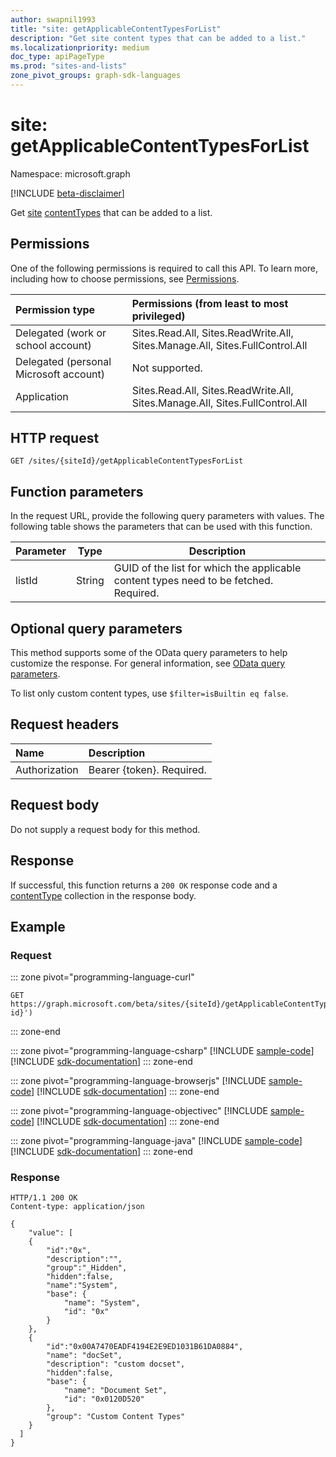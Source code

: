 ```yaml
---
author: swapnil1993
title: "site: getApplicableContentTypesForList"
description: "Get site content types that can be added to a list."
ms.localizationpriority: medium
doc_type: apiPageType
ms.prod: "sites-and-lists"
zone_pivot_groups: graph-sdk-languages
---
```


# site: getApplicableContentTypesForList
Namespace: microsoft.graph

[!INCLUDE [beta-disclaimer](../../includes/beta-disclaimer.md)]

Get [site][] [contentTypes][contentType] that can be added to a list.

## Permissions

One of the following permissions is required to call this API. To learn more, including how to choose permissions, see [Permissions](/graph/permissions-reference).

|Permission type      | Permissions (from least to most privileged)              |
|:--------------------|:---------------------------------------------------------|
|Delegated (work or school account) | Sites.Read.All, Sites.ReadWrite.All, Sites.Manage.All, Sites.FullControl.All    |
|Delegated (personal Microsoft account) | Not supported.    |
|Application | Sites.Read.All, Sites.ReadWrite.All, Sites.Manage.All, Sites.FullControl.All |

## HTTP request

<!-- { "blockType": "ignored" } -->

```http
GET /sites/{siteId}/getApplicableContentTypesForList
```

## Function parameters
In the request URL, provide the following query parameters with values.
The following table shows the parameters that can be used with this function.

|Parameter|Type|Description|
|-|-|-|
|listId| String | GUID of the list for which the applicable content types need to be fetched. Required. |

## Optional query parameters

This method supports some of the OData query parameters to help customize the response. For general information, see [OData query parameters](/graph/query-parameters).

To list only custom content types, use `$filter=isBuiltin eq false`.

## Request headers
|Name|Description|
|:---|:---|
|Authorization|Bearer {token}. Required.|

## Request body
Do not supply a request body for this method.

## Response

If successful, this function returns a `200 OK` response code and a [contentType](../resources/contenttype.md) collection in the response body.

## Example

### Request

::: zone pivot="programming-language-curl"
<!-- {
  "blockType": "request",
  "name": "site_getapplicablecontenttypesforlist"
}
-->
```msgraph-interactive
GET https://graph.microsoft.com/beta/sites/{siteId}/getApplicableContentTypesForList(listId='{list-id}')
```

::: zone-end

::: zone pivot="programming-language-csharp"
[!INCLUDE [sample-code](../includes/snippets/csharp/site-getapplicablecontenttypesforlist-csharp-snippets.md)]
[!INCLUDE [sdk-documentation](../includes/snippets/snippets-sdk-documentation-link.md)]
::: zone-end

::: zone pivot="programming-language-browserjs"
[!INCLUDE [sample-code](../includes/snippets/javascript/site-getapplicablecontenttypesforlist-javascript-snippets.md)]
[!INCLUDE [sdk-documentation](../includes/snippets/snippets-sdk-documentation-link.md)]
::: zone-end

::: zone pivot="programming-language-objectivec"
[!INCLUDE [sample-code](../includes/snippets/objc/site-getapplicablecontenttypesforlist-objc-snippets.md)]
[!INCLUDE [sdk-documentation](../includes/snippets/snippets-sdk-documentation-link.md)]
::: zone-end

::: zone pivot="programming-language-java"
[!INCLUDE [sample-code](../includes/snippets/java/site-getapplicablecontenttypesforlist-java-snippets.md)]
[!INCLUDE [sdk-documentation](../includes/snippets/snippets-sdk-documentation-link.md)]
::: zone-end

### Response

<!-- {
  "blockType": "response",
  "truncated": true,
  "@odata.type": "Collection(microsoft.graph.contentType)"
}
-->

```http
HTTP/1.1 200 OK
Content-type: application/json

{
    "value": [
    {
        "id":"0x",
        "description":"",
        "group":"_Hidden",
        "hidden":false,
        "name":"System",
        "base": {
            "name": "System",
            "id": "0x"
        }
    },
    {
        "id":"0x00A7470EADF4194E2E9ED1031B61DA0884",
        "name": "docSet",
        "description": "custom docset",
        "hidden":false,
        "base": {
            "name": "Document Set",
            "id": "0x0120D520"
        },
        "group": "Custom Content Types"
    }
  ]
}
```

[contentType]: ../resources/contentType.md
[site]: ../resources/site.md

